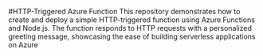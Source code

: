 
#HTTP-Triggered Azure Function
This repository demonstrates how to create and deploy a simple HTTP-triggered function using Azure Functions and Node.js. The function responds to HTTP requests with a personalized greeting message, showcasing the ease of building serverless applications on Azure
